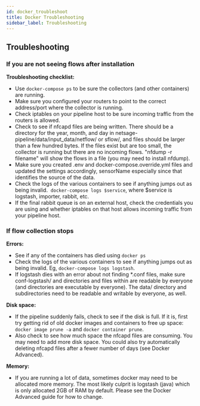 ```yaml
---
id: docker_troubleshoot
title: Docker Troubleshooting
sidebar_label: Troubleshooting
---
```


## Troubleshooting

### If you are not seeing flows after installation

**Troubleshooting checklist:**

- Use `docker-compose ps` to be sure the collectors (and other containers) are running.
- Make sure you configured your routers to point to the correct address/port where the collector is running.  
- Check iptables on your pipeline host to be sure incoming traffic from the routers is allowed.
- Check to see if nfcapd files are being written. There should be a directory for the year, month, and day in netsage-pipeline/data/input_data/netflow/ or sflow/, and files should be larger than a few hundred bytes. If the files exist but are too small, the collector is running but there are no incoming flows.  "nfdump -r filename" will show the flows in a file (you may need to install nfdump).
- Make sure you created .env and docker-compose.override.yml files and updated the settings accordingly,  sensorName especially since that identifies the source of the data.
- Check the logs of the various containers to see if anything jumps out as being invalid.  `docker-compose logs $service`, where $service is logstash, importer, rabbit, etc.
- If the final rabbit queue is on an external host, check the credentials you are using and whether iptables on that host allows incoming traffic from your pipeline host.

### If flow collection stops

**Errors:**
- See if any of the containers has died using  `docker ps`
- Check the logs of the various containers to see if anything jumps out as being invalid. Eg, `docker-compose logs logstash`.
- If logstash dies with an error about not finding \*.conf files, make sure conf-logstash/ and directories and files within are readable by everyone (and directories are executable by everyone). The data/ directory and subdirectories need to be readable and writable by everyone, as well.

**Disk space:**
- If the pipeline suddenly fails, check to see if the disk is full. If it is, first try getting rid of old docker images and containers to free up space: `docker image prune -a` and `docker container prune`.
- Also check to see how much space the nfcapd files are consuming. You may need to add more disk space. You could also try automatically deleting nfcapd files after a fewer number of days (see Docker Advanced). 

**Memory:**
- If you are running a lot of data, sometimes docker may need to be allocated more memory. The most
likely culprit is logstash (java) which is only allocated 2GB of RAM by default. Please see the Docker Advanced guide for how to change.

